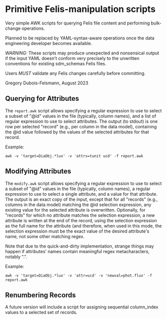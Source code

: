 # Primitive Felis-manipulation scripts

Very simple AWK scripts for querying Felis file content and
performing bulk-change operations.

Planned to be replaced by YAML-syntax-aware operations once the
data engineering developer becomes available.

*WARNING:* These scripts may produce unexpected and nonsensical
output if the input YAML doesn't conform very precisely to the
unwritten conventions for existing sdm_schemas Felis files.

Users *MUST* validate any Felis changes carefully before committing.

Gregory Dubois-Felsmann, August 2023

## Querying for Attributes

The `report.awk` script allows specifying a regular expression to use to
select a subset of "@id" values in the file (typically, column names),
and a list of regular expression to use to select attributes.  The output
(to stdout) is one row per selected "record" (e.g., per column in the data
model), containing the @id value followed by the values of the selected
attributes for that record.

Example:

`awk -v 'target=DiaObj.*lux' -v 'attrs=tunit ucd' -f report.awk`

## Modifying Attributes

The `modify.awk` script allows specifying a regular expression to use to
select a subset of "@id" values in the file (typically, column names), a
regular expression to use to select a single attribute, and a value for
that attribute.  The output is an exact copy of the input, except that
for all "records" (e.g., columns in the data model) matching the @id
selection expression, any existing value for the selected attribute is
overwritten.  Optionally, for "records" for which no attribute matches
the selection expression, a new attribute is written at the end of the
record, using the selection expression as the full name for the attribute
(and therefore, when used in this mode, the selection expression must
be the exact value of the desired attribute's name, not some other
matching regex.

Note that due to the quick-and-dirty implementation, strange things may
happen if attributes' names contain meaningful regex metacharacters,
notably ".".

Example:

`awk -v 'target=DiaObj.*lux' -v 'attr=ucd' -v 'newval=phot.flux' -f report.awk`

## Renumbering Records

A future version will include a script for assigning sequential
column_index values to a selected set of records.
